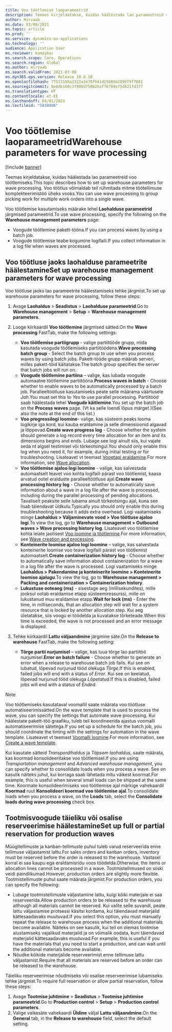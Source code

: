 ```yaml
---
title: Voo töötlemise laoparameetrid
description: Teemas kirjeldatakse, kuidas häälestada lao parameetreid voo töötlemiseks. Voo töötlus võimaldab teil rühmitada mitme töötellimuse komplekteerimistöö üheks vooks.
author: Mirzaab
ms.date: 03/08/2021
ms.topic: article
ms.prod: ''
ms.service: dynamics-ax-applications
ms.technology: ''
audience: Application User
ms.reviewer: kamaybac
ms.search.scope: Core, Operations
ms.search.region: Global
ms.author: mirzaab
ms.search.validFrom: 2021-03-08
ms.dyn365.ops.version: Release 10.0.18
ms.openlocfilehash: 77513185a3323a2e78f641d25b86b2896f9f7881
ms.sourcegitcommit: 0e8db169c3f90bd750826af76709ef5d621fd377
ms.translationtype: HT
ms.contentlocale: et-EE
ms.lasthandoff: 04/01/2021
ms.locfileid: "5838006"
---
```

# <a name="warehouse-parameters-for-wave-processing"></a><span data-ttu-id="10e55-104">Voo töötlemise laoparameetrid</span><span class="sxs-lookup"><span data-stu-id="10e55-104">Warehouse parameters for wave processing</span></span>

[!include [banner](../includes/banner.md)]

<span data-ttu-id="10e55-105">Teemas kirjeldatakse, kuidas häälestada lao parameetreid voo töötlemiseks.</span><span class="sxs-lookup"><span data-stu-id="10e55-105">This topic describes how to set up warehouse parameters for wave processing.</span></span> <span data-ttu-id="10e55-106">Voo töötlus võimaldab teil rühmitada mitme töötellimuse komplekteerimistöö üheks vooks.</span><span class="sxs-lookup"><span data-stu-id="10e55-106">You can use wave processing to group picking work for multiple work orders into a single wave.</span></span>

<span data-ttu-id="10e55-107">Voo töötlemise kasutamiseks määrake lehel **Laohalduse parameetrid** järgmised parameetrid.</span><span class="sxs-lookup"><span data-stu-id="10e55-107">To use wave processing, specify the following on the **Warehouse management parameters** page:</span></span>

- <span data-ttu-id="10e55-108">Voogude töötlemine pakett-tööna.</span><span class="sxs-lookup"><span data-stu-id="10e55-108">If you can process waves by using a batch job.</span></span>
- <span data-ttu-id="10e55-109">Voogude töötlemise teabe kogumine logifaili.</span><span class="sxs-lookup"><span data-stu-id="10e55-109">If you collect information in a log file when waves are processed.</span></span>

## <a name="set-up-warehouse-management-parameters-for-wave-processing"></a><span data-ttu-id="10e55-110">Voo töötluse jaoks laohalduse parameetrite häälestamine</span><span class="sxs-lookup"><span data-stu-id="10e55-110">Set up warehouse management parameters for wave processing</span></span>

<span data-ttu-id="10e55-111">Voo töötluse jaoks lao parameetrite häälestamiseks tehke järgmist.</span><span class="sxs-lookup"><span data-stu-id="10e55-111">To set up warehouse parameters for wave processing, follow these steps:</span></span>

1. <span data-ttu-id="10e55-112">Avage **Laohaldus** \> **Seadistus** \> **Laohalduse parameetrid**.</span><span class="sxs-lookup"><span data-stu-id="10e55-112">Go to **Warehouse management** \> **Setup** \> **Warehouse management parameters**.</span></span>

1. <span data-ttu-id="10e55-113">Looge kiirkaardil **Voo töötlemine** järgmised sätted.</span><span class="sxs-lookup"><span data-stu-id="10e55-113">On the **Wave processing** FastTab, make the following settings:</span></span>

    - <span data-ttu-id="10e55-114">**Voo töötlemise partiigrupp** - valige partiitööde grupp, mida kasutada voogude töötlemiseks partiitöödena.</span><span class="sxs-lookup"><span data-stu-id="10e55-114">**Wave processing batch group** - Select the batch group to use when you process waves by using batch jobs.</span></span> <span data-ttu-id="10e55-115">Pakett-tööde grupp määrab serveri, milles pakett-töid käitatakse.</span><span class="sxs-lookup"><span data-stu-id="10e55-115">The batch group specifies the server that batch jobs will run on.</span></span>
    - <span data-ttu-id="10e55-116">**Voogude töötlemine partiina** – valige, kas lubada voogude automaatne töötlemine partiitööna.</span><span class="sxs-lookup"><span data-stu-id="10e55-116">**Process waves in batch** - Choose whether to enable waves to be automatically processed by a batch job.</span></span> <span data-ttu-id="10e55-117">Paralleeltöötluse kasutamiseks peate selle määrama väärtusele *Jah*.</span><span class="sxs-lookup"><span data-stu-id="10e55-117">You must set this to *Yes* to use parallel processing.</span></span> <span data-ttu-id="10e55-118">Partiitööd saab häälestada lehel **Voogude käitlemine**.</span><span class="sxs-lookup"><span data-stu-id="10e55-118">You set up the batch job on the **Process waves** page.</span></span> <span data-ttu-id="10e55-119">(Vt ka selle loendi lõpus märget.)</span><span class="sxs-lookup"><span data-stu-id="10e55-119">(See also the note at the end of this list.)</span></span>
    - <span data-ttu-id="10e55-120">**Voo progressilogi loomine**- valige, kas süsteem peaks looma logikirje iga kord, kui kauba eraldamine ja selle dimensioonid algavad ja lõppevad.</span><span class="sxs-lookup"><span data-stu-id="10e55-120">**Create wave progress log** - Choose whether the system should generate a log record every time allocation for an item and its dimensions begins and ends.</span></span> <span data-ttu-id="10e55-121">Lubage see logi ainult siis, kui vajate seda nt algsel testimisel või tõrkeotsingul.</span><span class="sxs-lookup"><span data-stu-id="10e55-121">You should only enable this log when you need it, for example, during initial testing or for troubleshooting.</span></span> <span data-ttu-id="10e55-122">Lisateavet vt teemast [Vooetapi eraldamine](wave-allocation-method.md).</span><span class="sxs-lookup"><span data-stu-id="10e55-122">For more information, see [Wave allocation](wave-allocation-method.md).</span></span>
    - <span data-ttu-id="10e55-123">**Voo töötlemise ajaloo logi loomine** - valige, kas salvestada automaatselt teavet voo kohta logifaili pärast voo töötlemist, kaasa arvatud ootel eralduste paralleeltöötluse ajal.</span><span class="sxs-lookup"><span data-stu-id="10e55-123">**Create wave processing history log** - Choose whether to automatically save information about a wave in a log file after the wave is processed, including during the parallel processing of pending allocations.</span></span> <span data-ttu-id="10e55-124">Tavaliselt peaksite selle lubama ainult tõrkeotsingu ajal, kuna see lisab täiendavat üldkulu.</span><span class="sxs-lookup"><span data-stu-id="10e55-124">Typically you should only enable this during troubleshooting because it adds extra overhead.</span></span> <span data-ttu-id="10e55-125">Logi vaatamiseks minge **Laohaldus \> Väljaminevate vood \> Voo töötluse ajaloo logi**.</span><span class="sxs-lookup"><span data-stu-id="10e55-125">To view the log, go to **Warehouse management \> Outbound waves \> Wave processing history log**.</span></span> <span data-ttu-id="10e55-126">Lisateavet voo töötlemise kohta leiate jaotisest [Voo loomine ja töötlemine](wave-processing.md).</span><span class="sxs-lookup"><span data-stu-id="10e55-126">For more information, see [Wave creation and processing](wave-processing.md).</span></span>
    - <span data-ttu-id="10e55-127">**Konteinerite loomise ajaloo logi loomine** – valige, kas salvestada konteinerite loomise voo teave logifaili pärast voo töötlemist automaatselt.</span><span class="sxs-lookup"><span data-stu-id="10e55-127">**Create containerization history log** - Choose whether to automatically save information about containerization for a wave in a log file after the wave is processed.</span></span> <span data-ttu-id="10e55-128">Logi vaatamiseks minge **Laohaldus \> Pakendamine ja konteinerite loomine \> Konteinerite loomise ajalugu**.</span><span class="sxs-lookup"><span data-stu-id="10e55-128">To view the log, go to **Warehouse management \> Packing and containerization \> Containerization history**.</span></span>
    - <span data-ttu-id="10e55-129">**Lukustuse ooteaeg (ms)** - sisestage aeg (millisekundites), mille jooksul ootab eraldamise etapp süsteemiressurssi, mille on lukustanud muu eraldamise etapp.</span><span class="sxs-lookup"><span data-stu-id="10e55-129">**Wait for lock (ms)** - Enter the time, in milliseconds, that an allocation step will wait for a system resource that is locked by another allocation step.</span></span> <span data-ttu-id="10e55-130">Kui aeg ületatakse, siis voogu ei töödelda ja kuvatakse tõrketeade.</span><span class="sxs-lookup"><span data-stu-id="10e55-130">When this time is exceeded, the wave is not processed and an error message is displayed.</span></span>

1. <span data-ttu-id="10e55-131">Tehke kiirkaardil **Lattu väljaandmine** järgmine säte.</span><span class="sxs-lookup"><span data-stu-id="10e55-131">On the **Release to warehouse** FastTab, make the following setting:</span></span>

    - <span data-ttu-id="10e55-132">**Tõrge partii nurjumisel** – valige, kas luua tõrge lao partiitöö nurjumisel.</span><span class="sxs-lookup"><span data-stu-id="10e55-132">**Error on batch failure** - Choose whether to generate an error when a release to warehouse batch job fails.</span></span> <span data-ttu-id="10e55-133">Kui see on lubatud, lõpevad nurjunud tööd olekuga *Tõrge*.</span><span class="sxs-lookup"><span data-stu-id="10e55-133">If this is enabled, failed jobs will end with a status of *Error*.</span></span> <span data-ttu-id="10e55-134">Kui see on keelatud, lõpevad nurjunud tööd olekuga *Lõpetatud*.</span><span class="sxs-lookup"><span data-stu-id="10e55-134">If this is disabled, failed jobs will end with a status of *Ended*.</span></span>

> [!NOTE]
> <span data-ttu-id="10e55-135">Voo töötlemiseks kasutataval voomallil saate määrata voo töötluse automatiseerimissätted.</span><span class="sxs-lookup"><span data-stu-id="10e55-135">On the wave template that is used to process the wave, you can specify the settings that automate wave processing.</span></span> <span data-ttu-id="10e55-136">Kui häälestate pakett-töö graafiku, tuleb teil koordineerida ajastus voomalli automatiseerimise sätetega.</span><span class="sxs-lookup"><span data-stu-id="10e55-136">If you set up a schedule for the batch job, you should coordinate the timing with the settings for automation in the wave template.</span></span> <span data-ttu-id="10e55-137">Lisateavet vt teemast [Voomalli loomine](wave-templates.md).</span><span class="sxs-lookup"><span data-stu-id="10e55-137">For more information, see [Create a wave template](wave-templates.md).</span></span>
>
> <span data-ttu-id="10e55-138">Kui kasutate sätteid *Transpordihaldus* ja *Täpsem laohaldus*, saate määrata, kas koormad konsolideeritakse voo töötlemisel.</span><span class="sxs-lookup"><span data-stu-id="10e55-138">If you are using *Transportation management* and *Advanced warehouse management*, you can specify whether to consolidate loads when you process a wave.</span></span> <span data-ttu-id="10e55-139">See on kasulik näiteks juhul, kui korraga saab lähetada mitu väikest koormat.</span><span class="sxs-lookup"><span data-stu-id="10e55-139">For example, this is useful when several small loads can be shipped at the same time.</span></span> <span data-ttu-id="10e55-140">Koormate konsolideerimiseks voo töötlemise ajal märkige vahekaardil **Koormad** ruut **Konsolideeri koormad voo töötlemise ajal**.</span><span class="sxs-lookup"><span data-stu-id="10e55-140">To consolidate loads when you process a wave, on the **Loads** tab, select the **Consolidate loads during wave processing** check box.</span></span></P>

## <a name="set-up-full-or-partial-reservation-for-production-waves"></a><span data-ttu-id="10e55-141">Tootmisvoogude täieliku või osalise reserveerimise häälestamine</span><span class="sxs-lookup"><span data-stu-id="10e55-141">Set up full or partial reservation for production waves</span></span>

<span data-ttu-id="10e55-142">Müügitellimuste ja kanban-tellimuste puhul tuleb varud reserveerida enne tellimuse väljastamist lattu.</span><span class="sxs-lookup"><span data-stu-id="10e55-142">For sales orders and kanban orders, inventory must be reserved before the order is released to the warehouse.</span></span> <span data-ttu-id="10e55-143">Vastasel korral ei saa kaupu ega eraldamisridu voos töödelda.</span><span class="sxs-lookup"><span data-stu-id="10e55-143">Otherwise, the items or allocation lines cannot be processed in a wave.</span></span> <span data-ttu-id="10e55-144">Tootmistellimused on siiski veidi paindlikumad.</span><span class="sxs-lookup"><span data-stu-id="10e55-144">However, production orders are slightly more flexible.</span></span> <span data-ttu-id="10e55-145">Tootmistellimuste puhul saate määrata järgmist.</span><span class="sxs-lookup"><span data-stu-id="10e55-145">For production orders, you can specify the following:</span></span>

- <span data-ttu-id="10e55-146">Lubage tootmistellimuste väljastamine lattu, kuigi kõiki materjale ei saa reserveerida.</span><span class="sxs-lookup"><span data-stu-id="10e55-146">Allow production orders to be released to the warehouse although all materials cannot be reserved.</span></span> <span data-ttu-id="10e55-147">Kui valite selle suvandi, peate lattu väljastamise protsessi käsitsi kordama, kui täiendavad materjalid kättesaadavaks muutuvad.</span><span class="sxs-lookup"><span data-stu-id="10e55-147">If you select this option, you must manually repeat the release to warehouse process when the additional materials become available.</span></span> <span data-ttu-id="10e55-148">Näiteks on see kasulik, kui teil on olemas tootmise alustamiseks vajalikud materjalid ja on võimalik oodata, kuni täiendavad materjalid kättesaadavaks muutuvad.</span><span class="sxs-lookup"><span data-stu-id="10e55-148">For example, this is useful if you have the materials that you need to start a production, and can wait until the additional materials become available.</span></span>
- <span data-ttu-id="10e55-149">Nõudke kõikide materjalide reserveerimist enne tellimuse lattu väljastamist.</span><span class="sxs-lookup"><span data-stu-id="10e55-149">Require that all materials are reserved before an order can be released to the warehouse.</span></span>

<span data-ttu-id="10e55-150">Täieliku reserveerimise nõudmiseks või osalise reserveerimise lubamiseks tehke järgmist.</span><span class="sxs-lookup"><span data-stu-id="10e55-150">To require full reservation or allow partial reservation, follow these steps:</span></span>

1. <span data-ttu-id="10e55-151">Avage **Tootmise juhtimine** \> **Seadistus** \> **Tootmise juhtimise parameetrid**.</span><span class="sxs-lookup"><span data-stu-id="10e55-151">Go to **Production control** \> **Setup** \> **Production control parameters**.</span></span>
1. <span data-ttu-id="10e55-152">Valige vaikesäte vahekaardi **Üldine** väljal **Lattu väljaandmine**.</span><span class="sxs-lookup"><span data-stu-id="10e55-152">On the **General** tab, in the **Release to warehouse** field, select the default setting.</span></span>
